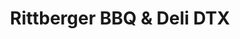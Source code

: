 ---
title: "Rittberger BBQ & Deli DTX"
url: /zanesville/rittberger-bbq-und-deli-dtx/
shop: Feinkost
---